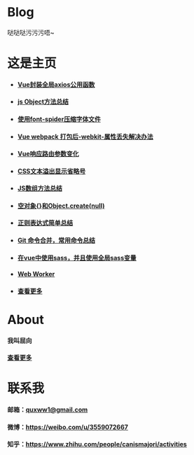 # Blog
哒哒哒污污污唔~

# 这是主页


- #### <a href='https://github.com/quxww1/blog/issues/21'>Vue封装全局axios公用函数</a>

- #### <a href='https://github.com/quxww1/blog/issues/18'>js Object方法总结</a>

- #### <a href='https://github.com/quxww1/blog/issues/13'>使用font-spider压缩字体文件</a>

- #### <a href='https://github.com/quxww1/blog/issues/12'>Vue webpack 打包后-webkit-属性丢失解决办法</a>

- #### <a href='https://github.com/quxww1/blog/issues/11'>Vue响应路由参数变化</a>

- #### <a href='https://github.com/quxww1/blog/issues/10'>CSS文本溢出显示省略号</a>

- #### <a href='https://github.com/quxww1/blog/issues/9'>JS数组方法总结</a>

- #### <a href='https://github.com/quxww1/blog/issues/7'>空对象{}和Object.create(null)</a>

- #### <a href='https://github.com/quxww1/blog/issues/6'>正则表达式简单总结</a>

- #### <a href='https://github.com/quxww1/blog/issues/5'>Git 命令合并，常用命令总结</a>

- #### <a href='https://github.com/quxww1/blog/issues/3'>在vue中使用sass，并且使用全局sass变量</a>

- #### <a href='https://github.com/quxww1/blog/issues/4'>Web Worker</a>

- #### <a href='https://github.com/quxww1/blog/issues'>查看更多</a>




# About
#### 我叫屈向  

#### <a href='https://github.com/quxww1/blog/issues/2'>查看更多</a>

# 联系我
#### 邮箱：quxww1@gmail.com
#### 微博：<a>https://weibo.com/u/3559072667</a>
#### 知乎：<a>https://www.zhihu.com/people/canismajori/activities</a>

